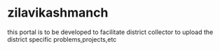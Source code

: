 # zilavikashmanch
this portal is to be developed to facilitate district collector to upload  the district specific problems,projects,etc
